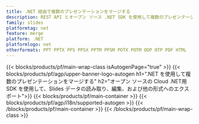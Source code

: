 ```yaml
---
title: .NET 経由で複数のプレゼンテーションをマージする
description: REST API とオープン ソース .NET SDK を使用して複数のプレゼンテーションをマージする
family: slides
platformtag: net
feature: merge
platform: .NET
platformlogo: net
otherformats: PPT PPTX PPS PPSX PPTM PPSM POTX POTM ODP OTP PDF HTML
---
```


{{< blocks/products/pf/main-wrap-class isAutogenPage="true" >}}
{{< blocks/products/pf/agp/upper-banner-logo-autogen h1=".NET を使用して複数のプレゼンテーションをマージする" h2="オープン ソースの Cloud .NET用SDK を使用して、Slides データの読み取り、編集、および他の形式へのエクスポート">}}
{{< blocks/products/pf/main-container >}}
{{< blocks/products/pf/agp/i18n/supported-autogen >}}
{{< /blocks/products/pf/main-container >}}
{{< /blocks/products/pf/main-wrap-class >}}